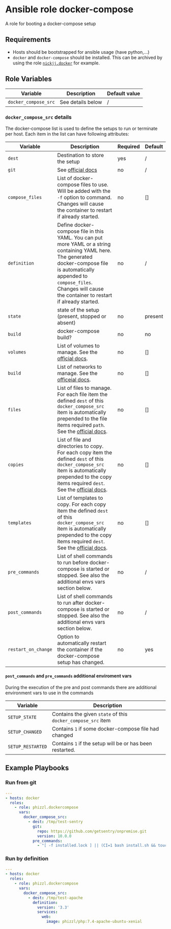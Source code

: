 # Ansible role docker-compose
A role for booting a docker-compose setup

## Requirements
- Hosts should be bootstrapped for ansible usage (have python,...)
- `docker` and `docker-compose` should be installed. This can be archived by using the role [`nickjj.docker`](https://github.com/nickjj/ansible-docker) for example.

## Role Variables

| Variable | Description | Default value |
|----------|-------------|---------------|
| `docker_compose_src`| See details below | / |

### `docker_compose_src` details

The docker-compose list is used to define the setups to run or terminate per host.   Each item in
the list can have following attributes:

| Variable | Description | Required | Default |
|----------|-------------|----------|---------|
| `dest` | Destination to store the setup | yes | / |
| `git` | See [official docs](https://docs.ansible.com/ansible/latest/modules/git_module.html) | no | / |
| `compose_files` | List of docker-compose files to use. Will be added with the `-f` option to command. Changes will cause the container to restart if already started. | no | [] |
| `definition` | Define docker-compose file in this YAML. You can put more YAML or a string containing YAML here. The generated docker-compose file is automatically appended to `compose_files`. Changes will cause the container to restart if already started. | no | / |
| `state` | state of the setup (present, stopped or absent) | no | present |
| `build` | docker-compose build?  | no | no |
| `volumes` | List of volumes to manage. See the [official docs](https://docs.ansible.com/ansible/latest/modules/docker_volume_module.html). | no | [] |
| `build` | List of networks to manage. See the [officeial docs](https://docs.ansible.com/ansible/latest/modules/docker_network_module.html). | no | [] |
| `files` | List of files to manage. For each file item the defined `dest` of this `docker_compose_src` item is automatically prepended to the file items required `path`. See the [official docs](https://docs.ansible.com/ansible/latest/modules/file_module.html). | no | [] |
| `copies` | List of file and directories to copy. For each copy item the defined `dest` of this `docker_compose_src` item is automatically prepended to the copy items required `dest`. See the [official docs](https://docs.ansible.com/ansible/latest/modules/copy_module.html). | no | [] |
| `templates` | List of templates to copy. For each copy item the defined `dest` of this `docker_compose_src` item is automatically prepended to the copy items required `dest`. See the [official docs](https://docs.ansible.com/ansible/latest/modules/template_module.html). | no | [] |
| `pre_commands` | List of shell commands to run before docker-compose is started or stopped. See also the additional envs vars section below. | no | / |
| `post_commands` | List of shell commands to run after docker-compose is started or stopped. See also the additional envs vars section below. | no | / |
| `restart_on_change` | Option to automatically restart the container if the docker-compose setup has changed. | no | yes |


#### `post_commands` and `pre_commands` additional enviroment vars
During the execution of the pre and post commands there are additional environment vars to use in the commands

| Variable | Description |
|----------|-------------|
| `SETUP_STATE`| Contains the given `state` of this `docker_compose_src` item |
| `SETUP_CHANGED`| Contains `1` if some docker-compose file had changed |
| `SETUP_RESTARTED`| Contains `1` if the setup will be or has been restarted. |

## Example Playbooks

### Run from git
```yaml
---
- hosts: docker
  roles:
    - role: phizzl.dockercompose
      vars:
        docker_compose_src:
          - dest: /tmp/test-sentry
            git:
              repo: https://github.com/getsentry/onpremise.git
              version: 10.0.0
            pre_commands:
              - "[ -f installed.lock ] || (CI=1 bash install.sh && touch installed.lock)"
```

### Run by definition
```yaml
---
- hosts: docker
  roles:
    - role: phizzl.dockercompose
      vars:
        docker_compose_src:
          - dest: /tmp/test-apache
            definition:
              version: '3.3'
              services:
                web:
                  image: phizzl/php:7.4-apache-ubuntu-xenial
```
